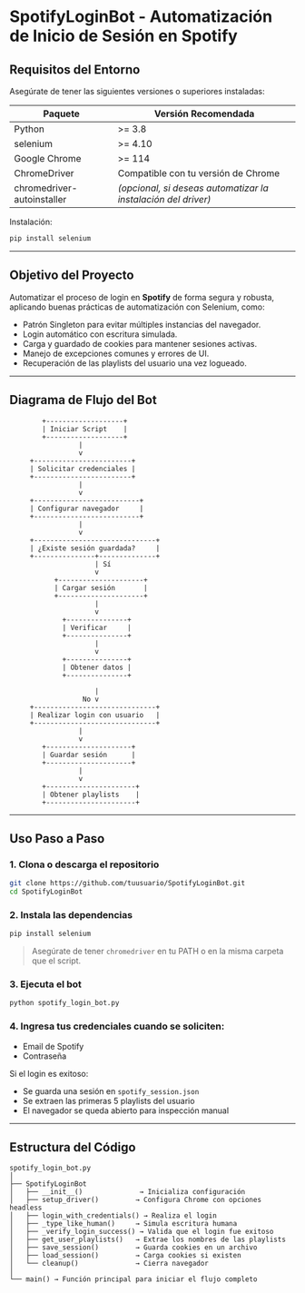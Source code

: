 


# SpotifyLoginBot - Automatización de Inicio de Sesión en Spotify

##  Requisitos del Entorno

Asegúrate de tener las siguientes versiones o superiores instaladas:

| Paquete                    | Versión Recomendada                                           |
| -------------------------- | ------------------------------------------------------------- |
| Python                     | >= 3.8                                                        |
| selenium                   | >= 4.10                                                       |
| Google Chrome              | >= 114                                                        |
| ChromeDriver               | Compatible con tu versión de Chrome                           |
| chromedriver-autoinstaller | *(opcional, si deseas automatizar la instalación del driver)* |

Instalación:

```bash
pip install selenium
```

---

##  Objetivo del Proyecto

Automatizar el proceso de login en **Spotify** de forma segura y robusta, aplicando buenas prácticas de automatización con Selenium, como:

* Patrón Singleton para evitar múltiples instancias del navegador.
* Login automático con escritura simulada.
* Carga y guardado de cookies para mantener sesiones activas.
* Manejo de excepciones comunes y errores de UI.
* Recuperación de las playlists del usuario una vez logueado.

---

##  Diagrama de Flujo del Bot

```plaintext
        +-------------------+
        | Iniciar Script    |
        +-------------------+
                 |
                 v
     +------------------------+
     | Solicitar credenciales |
     +------------------------+
                 |
                 v
     +--------------------------+
     | Configurar navegador     |
     +--------------------------+
                 |
                 v
     +------------------------------+
     | ¿Existe sesión guardada?     |
     +---------------+--------------+
                     | Sí
                     v
           +---------------------+
           | Cargar sesión       |
           +---------------------+
                     |
                     v
             +---------------+
             | Verificar     |
             +---------------+
                     |
                     v
             +---------------+
             | Obtener datos |
             +---------------+

                     |
                  No v
     +------------------------------+
     | Realizar login con usuario   |
     +------------------------------+
                 |
                 v
        +---------------------+
        | Guardar sesión      |
        +---------------------+
                 |
                 v
        +----------------------+
        | Obtener playlists    |
        +----------------------+
```
---

##  Uso Paso a Paso

### 1. Clona o descarga el repositorio

```bash
git clone https://github.com/tuusuario/SpotifyLoginBot.git
cd SpotifyLoginBot
```

### 2. Instala las dependencias

```bash
pip install selenium
```

> Asegúrate de tener `chromedriver` en tu PATH o en la misma carpeta que el script.

### 3. Ejecuta el bot

```bash
python spotify_login_bot.py
```

### 4. Ingresa tus credenciales cuando se soliciten:

* Email de Spotify
* Contraseña

Si el login es exitoso:

* Se guarda una sesión en `spotify_session.json`
* Se extraen las primeras 5 playlists del usuario
* El navegador se queda abierto para inspección manual

---

##  Estructura del Código

```
spotify_login_bot.py
│
├── SpotifyLoginBot
│   ├── __init__()              → Inicializa configuración
│   ├── setup_driver()         → Configura Chrome con opciones headless
│   ├── login_with_credentials() → Realiza el login
│   ├── _type_like_human()     → Simula escritura humana
│   ├── _verify_login_success() → Valida que el login fue exitoso
│   ├── get_user_playlists()   → Extrae los nombres de las playlists
│   ├── save_session()         → Guarda cookies en un archivo
│   ├── load_session()         → Carga cookies si existen
│   └── cleanup()              → Cierra navegador
│
└── main() → Función principal para iniciar el flujo completo
```








